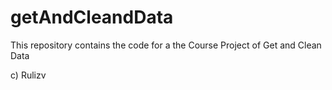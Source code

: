 # getAndCleandData

This repository contains the code for a the Course Project of Get and Clean Data

c) Rulizv
